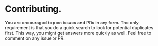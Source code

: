 # Contributing.

You are encouraged to post issues and PRs in any form. The only requirement is that you do a quick search to look for potential duplicates first. This way, you might get answers more quickly as well. Feel free to comment on any issue or PR.
